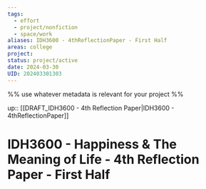 ```yaml
---
tags:
  - effort
  - project/nonfiction
  - space/work
aliases: IDH3600 - 4thReflectionPaper - First Half
areas: college
project: 
status: project/active
date: 2024-03-30
UID: 202403301303
---
```


%%
use whatever metadata is relevant for your project
%%

up:: [[DRAFT_IDH3600 - 4th Reflection Paper|IDH3600 - 4thReflectionPaper]]

# IDH3600 - Happiness & The Meaning of Life - 4th Reflection Paper - First Half
